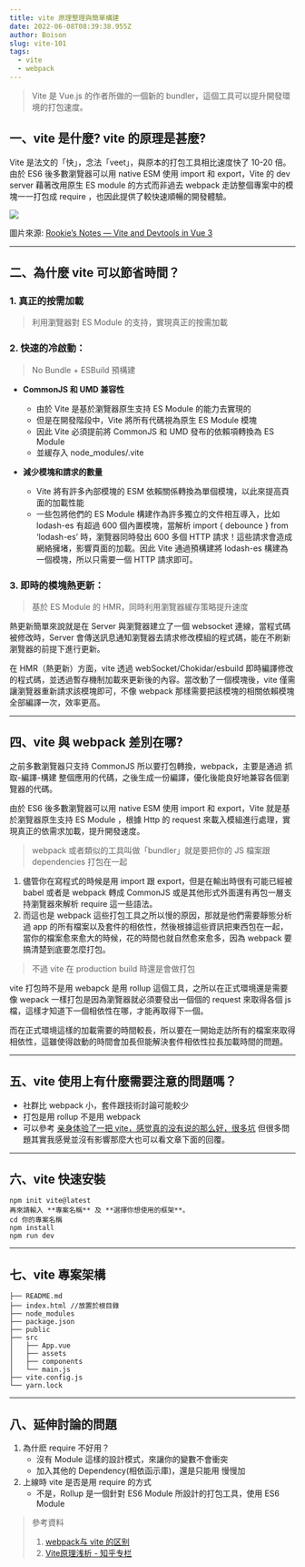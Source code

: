 ```yaml
---
title: vite 原理整理與簡單構建
date: 2022-06-08T08:39:38.955Z
author: Boison
slug: vite-101
tags:
  - vite
  - webpack
---
```

> Vite 是 Vue.js 的作者所做的一個新的 bundler，這個工具可以提升開發環境的打包速度。


## 一、vite 是什麼? vite 的原理是甚麼?



Vite 是法文的「快」，念法「veet」，與原本的打包工具相比速度快了 10-20 倍。由於 ES6 後多數瀏覽器可以用 native ESM 使用 import 和 export，Vite 的 dev server 藉著改用原生 ES module 的方式而非過去 webpack 走訪整個專案中的模塊一一打包成 require ，也因此提供了較快速順暢的開發體驗。



![](https://miro.medium.com/max/1400/1*0I9lYgKHoA04CaVg3ArfEg.jpeg)

圖片來源: [Rookie’s Notes — Vite and Devtools in Vue 3](https://jerrylin.blog/rookies-notes-vite-and-devtools-in-vue-3-7c7c08066ccf)





---
## 二、為什麼 vite 可以節省時間？
### 1. 真正的按需加載

> 利用瀏覽器對 ES Module 的支持，實現真正的按需加載


### 2. 快速的冷啟動：

> No Bundle + ESBuild 預構建



- **CommonJS 和 UMD 兼容性**
    - 由於 Vite 是基於瀏覽器原生支持 ES Module 的能力去實現的
    - 但是在開發階段中，Vite 將所有代碼視為原生 ES Module 模塊
    - 因此 Vite 必須提前將 CommonJS 和 UMD 發布的依賴項轉換為 ES Module
    - 並緩存入 node_modules/.vite

- **減少模塊和請求的數量**
    - Vite 將有許多內部模塊的 ESM 依賴關係轉換為單個模塊，以此來提高頁面的加載性能
    - 一些包將他們的 ES Module 構建作為許多獨立的文件相互導入，比如 lodash-es 有超過 600 個內置模塊，當解析 import { debounce } from ‘lodash-es’ 時，瀏覽器同時發出 600 多個 HTTP 請求！這些請求會造成網絡擁堵，影響頁面的加載。因此 Vite 通過預構建將 lodash-es 構建為一個模塊，所以只需要一個 HTTP 請求即可。


### 3. 即時的模塊熱更新：

> 基於 ES Module 的 HMR，同時利用瀏覽器緩存策略提升速度



熱更新簡單來說就是在 Server 與瀏覽器建立了一個 websocket 連線，當程式碼被修改時，Server 會傳送訊息通知瀏覽器去請求修改模組的程式碼，能在不刷新瀏覽器的前提下進行更新。

在 HMR（熱更新）方面，vite 透過 webSocket/Chokidar/esbuild 即時編譯修改的程式碼，並透過暫存機制加載來更新後的內容。當改動了一個模塊後，vite 僅需讓瀏覽器重新請求該模塊即可，不像 webpack 那樣需要把該模塊的相關依賴模塊全部編譯一次，效率更高。


---
## 四、vite 與 webpack 差別在哪?

之前多數瀏覽器只支持 CommonJS 所以要打包轉換，webpack，主要是通過 抓取-編譯-構建 整個應用的代碼，之後生成一份編譯，優化後能良好地兼容各個瀏覽器的代碼。


由於 ES6 後多數瀏覽器可以用 native ESM 使用 import 和 export，Vite 就是基於瀏覽器原生支持 ES Module ，根據 Http 的 request 來載入模組進行處理，實現真正的依需求加載，提升開發速度。

> webpack 或者類似的工具叫做「bundler」就是要把你的 JS 檔案跟 dependencies 打包在一起
1. 儘管你在寫程式的時候是用 import 跟 export，但是在輸出時很有可能已經被 babel 或者是 webpack 轉成 CommonJS 或是其他形式外面還有再包一層支持瀏覽器來解析 require 這一些語法。
2. 而這也是 webpack 這些打包工具之所以慢的原因，那就是他們需要靜態分析過 app 的所有檔案以及套件的相依性，然後根據這些資訊把東西包在一起，當你的檔案愈來愈大的時候，花的時間也就自然愈來愈多，因為 webpack 要搞清楚到底要怎麼打包。

> 不過 vite 在 production build 時還是會做打包

vite 打包時不是用 webapck 是用 rollup 這個工具，之所以在正式環境還是需要像 wepack 一樣打包是因為瀏覽器就必須要發出一個個的 request 來取得各個 js 檔，這樣才知道下一個相依性在哪，才能再取得下一個。

而在正式環境這樣的加載需要的時間較長，所以要在一開始走訪所有的檔案來取得相依性，這雖使得啟動的時間會加長但能解決套件相依性拉長加載時間的問題。

---
## 五、vite 使用上有什麼需要注意的問題嗎？
- 社群比 webpack 小，套件跟技術討論可能較少
- 打包是用 rollup 不是用 webpack
- 可以參考 [亲身体验了一把 vite，感觉真的没有说的那么好，很多坑](https://segmentfault.com/a/1190000041057203) 但很多問題其實我感覺並沒有影響那麼大也可以看文章下面的回覆。

---
## 六、vite 快速安裝
```
npm init vite@latest
再來請輸入 **專案名稱** 及 **選擇你想使用的框架**。
cd 你的專案名稱
npm install
npm run dev
```
---
## 七、vite 專案架構
```
├── README.md
├── index.html //放置於根目錄
├── node_modules
├── package.json
├── public
├── src
│   ├── App.vue
│   ├── assets
│   ├── components
│   └── main.js 
├── vite.config.js
└── yarn.lock
```

---
## 八、延伸討論的問題
1. 為什麽 require 不好用？
    - 沒有 Module 這樣的設計模式，來讓你的變數不會衝突
    - 加入其他的 Dependency(相依函示庫)，還是只能用 <script></script> 慢慢加
2. 上線時 vite 是否是用 require 的方式
    - 不是，Rollup 是一個針對 ES6 Module 所設計的打包工具，使用 ES6 Module



> 參考資料
> 1. [webpack与 vite 的区别](https://blog.csdn.net/qq_41189996/article/details/115718987)
> 2. [Vite原理浅析 - 知乎专栏](https://zhuanlan.zhihu.com/p/489213559)